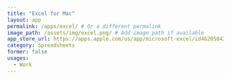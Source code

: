 ```yaml
---
title: "Excel for Mac"
layout: app
permalink: /apps/excel/ # Or a different permalink
image_path: /assets/img/excel.png/ # Add image path if available
app_store_url: https://apps.apple.com/us/app/microsoft-excel/id462058435?mt=12
category: Spreadsheets
former: false
usages:
  - Work
---
```

